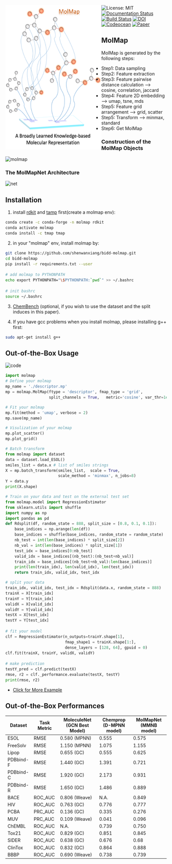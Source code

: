 

<a href="url"><img src="./docs/molmap.log.png" align="left" height="450" width="300" ></a>


![License: MIT](https://img.shields.io/badge/License-MIT-yellow.svg) 
[![Documentation Status](https://readthedocs.org/projects/molmap/badge/?version=latest)](https://molmap.readthedocs.io/en/latest/?badge=latest)
[![Build Status](https://travis-ci.com/shenwanxiang/bidd-molmap.svg?branch=master)](https://travis-ci.com/shenwanxiang/bidd-molmap) 
[![DOI](https://zenodo.org/badge/214117402.svg)](https://zenodo.org/badge/latestdoi/214117402)
[![Codeocean](https://img.shields.io/badge/reproduction-codeocean-9cf)](https://codeocean.com/capsule/2307823/tree)
[![Paper](https://img.shields.io/badge/paper-Nature%20Machine%20Intelligence-green)](https://www.nature.com/articles/s42256-021-00301-6)




## MolMap
MolMap is generated by the following steps:

* Step1: Data sampling 
* Step2: Feature extraction 
* Step3: Feature pairwise distance calculation --> cosine, correlation, jaccard
* Step4: Feature 2D embedding --> umap, tsne, mds
* Step5: Feature grid arrangement --> grid, scatter
* Step5: Transform --> minmax, standard
* Step6: Get MolMap





### Construction of the MolMap Objects
![molmap](https://github.com/shenwanxiang/bidd-molmap/blob/master/paper/images/Overall.png)


### The MolMapNet Architecture

![net](https://github.com/shenwanxiang/bidd-molmap/blob/master/paper/images/net.png)

## Installation


1. install [rdkit](http://www.rdkit.org/docs/Install.html) and [tamp](https://tmap.gdb.tools/index.html#support) first(create a molmap env):
```bash
conda create -c conda-forge -n molmap rdkit
conda activate molmap
conda install -c tmap tmap
```

2. in your "molmap" env, install molmap by:

```bash
git clone https://github.com/shenwanxiang/bidd-molmap.git
cd bidd-molmap
pip install -r requirements.txt --user

# add molmap to PYTHONPATH
echo export PYTHONPATH="\$PYTHONPATH:`pwd`" >> ~/.bashrc

# init bashrc
source ~/.bashrc
```

3. [ChemBench](https://github.com/shenwanxiang/ChemBench) (optional, if you wish to use the dataset and the split induces in this paper).


4. If you have gcc problems when you install molmap, please installing g++ first:
```bash
sudo apt-get install g++
```


## Out-of-the-Box Usage

![code](https://github.com/shenwanxiang/bidd-molmap/blob/master/paper/images/code_example.png)


```python
import molmap
# Define your molmap
mp_name = './descriptor.mp'
mp = molmap.MolMap(ftype = 'descriptor', fmap_type = 'grid',
                   split_channels = True,   metric='cosine', var_thr=1e-4)
```

```python
# Fit your molmap
mp.fit(method = 'umap', verbose = 2)
mp.save(mp_name) 
```

```python
# Visulization of your molmap
mp.plot_scatter()
mp.plot_grid()
```

```python
# Batch transform 
from molmap import dataset
data = dataset.load_ESOL()
smiles_list = data.x # list of smiles strings
X = mp.batch_transform(smiles_list,  scale = True, 
                       scale_method = 'minmax', n_jobs=8)
Y = data.y 
print(X.shape)
```

```python
# Train on your data and test on the external test set
from molmap.model import RegressionEstimator
from sklearn.utils import shuffle 
import numpy as np
import pandas as pd
def Rdsplit(df, random_state = 888, split_size = [0.8, 0.1, 0.1]):
    base_indices = np.arange(len(df)) 
    base_indices = shuffle(base_indices, random_state = random_state) 
    nb_test = int(len(base_indices) * split_size[2]) 
    nb_val = int(len(base_indices) * split_size[1]) 
    test_idx = base_indices[0:nb_test] 
    valid_idx = base_indices[(nb_test):(nb_test+nb_val)] 
    train_idx = base_indices[(nb_test+nb_val):len(base_indices)] 
    print(len(train_idx), len(valid_idx), len(test_idx)) 
    return train_idx, valid_idx, test_idx 
```

```python
# split your data
train_idx, valid_idx, test_idx = Rdsplit(data.x, random_state = 888)
trainX = X[train_idx]
trainY = Y[train_idx]
validX = X[valid_idx]
validY = Y[valid_idx]
testX = X[test_idx]
testY = Y[test_idx]

# fit your model
clf = RegressionEstimator(n_outputs=trainY.shape[1], 
                          fmap_shape1 = trainX.shape[1:], 
                          dense_layers = [128, 64], gpuid = 0) 
clf.fit(trainX, trainY, validX, validY)

# make prediction
testY_pred = clf.predict(testX)
rmse, r2 = clf._performance.evaluate(testX, testY)
print(rmse, r2)
```

* [Click for More Example](https://github.com/shenwanxiang/bidd-molmap/blob/master/molmap/example/00_model_example_esol.ipynb)










## Out-of-the-Box Performances

| Dataset   | Task Metric | MoleculeNet (GCN Best Model) | Chemprop (D-MPNN model) | MolMapNet (MMNB model) |
|-----------|-------------|-----------------------------|------------------------|-----------------------|
| ESOL      | RMSE        | 0.580 (MPNN)                | 0.555                  | 0.575                 |
| FreeSolv  | RMSE        | 1.150 (MPNN)                | 1.075                  | 1.155                 |
| Lipop     | RMSE        | 0.655 (GC)                  | 0.555                  | 0.625                 |
| PDBbind-F | RMSE        | 1.440 (GC)                  | 1.391                  | 0.721                 |
| PDBbind-C | RMSE        | 1.920 (GC)                  | 2.173                  | 0.931                 |
| PDBbind-R | RMSE        | 1.650 (GC)                  | 1.486                  | 0.889                 |
| BACE      | ROC_AUC     | 0.806 (Weave)               | N.A.                   | 0.849                 |
| HIV       | ROC_AUC     | 0.763 (GC)                  | 0.776                  | 0.777                 |
| PCBA      | PRC_AUC     | 0.136 (GC)                  | 0.335                  | 0.276                 |
| MUV       | PRC_AUC     | 0.109 (Weave)               | 0.041                  | 0.096                 |
| ChEMBL    | ROC_AUC     | N.A.                        | 0.739                  | 0.750                 |
| Tox21     | ROC_AUC     | 0.829 (GC)                  | 0.851                  | 0.845                 |
| SIDER     | ROC_AUC     | 0.638 (GC)                  | 0.676                  | 0.68                  |
| ClinTox   | ROC_AUC     | 0.832 (GC)                  | 0.864                  | 0.888                 |
| BBBP      | ROC_AUC     | 0.690 (Weave)               | 0.738                  | 0.739                 |
